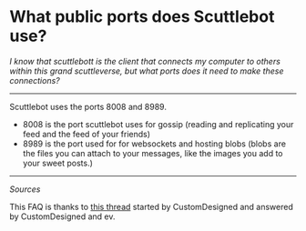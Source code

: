 # What public ports does Scuttlebot use?

*I know that scuttlebott is the client that connects my computer to others within this grand scuttleverse, but what ports does it need to make these connections?* 

---

Scuttlebot uses the ports 8008 and 8989.

- 8008 is the port scuttlebot uses for gossip (reading and replicating your feed and the feed of your friends)
- 8989 is the port used for for websockets and hosting blobs (blobs are the files you can attach to your messages, like the images you add to your sweet posts.)

---

*Sources*

This FAQ is thanks to [this thread](https://viewer.scuttlebot.io/%252x%2FOMldq1XbwJtUWqQg2HF4z0fsdfIvuG4ezcS%2FQcww%3D.sha256) started by CustomDesigned and answered by CustomDesigned and ev.
